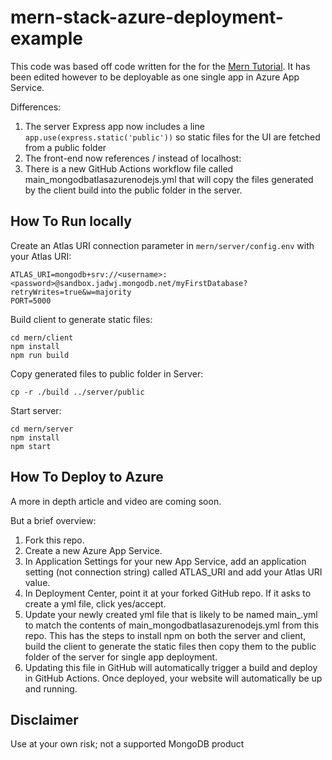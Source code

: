 # mern-stack-azure-deployment-example
This code was based off code written for the for the [Mern Tutorial](https://www.mongodb.com/languages/mern-stack-tutorial). It has been edited however to be deployable as one single app in Azure App Service.

Differences:
1. The server Express app now includes a line `app.use(express.static('public'))` so static files for the UI are fetched from a public folder
2. The front-end now references / instead of localhost:<port>
3. There is a new GitHub Actions workflow file called main_mongodbatlasazurenodejs.yml that will copy the files generated by the client build into the public folder in the server. 

## How To Run locally
Create an Atlas URI connection parameter in `mern/server/config.env` with your Atlas URI:
```
ATLAS_URI=mongodb+srv://<username>:<password>@sandbox.jadwj.mongodb.net/myFirstDatabase?retryWrites=true&w=majority
PORT=5000
```

Build client to generate static files:
```
cd mern/client
npm install
npm run build
```

Copy generated files to public folder in Server: 
```
cp -r ./build ../server/public
```

Start server:
```
cd mern/server
npm install
npm start
```

## How To Deploy to Azure
A more in depth article and video are coming soon.

But a brief overview:
1. Fork this repo.
2. Create a new Azure App Service.
3. In Application Settings for your new App Service, add an application setting (not connection string) called ATLAS_URI and add your Atlas URI value.
4. In Deployment Center, point it at your forked GitHub repo. If it asks to create a yml file, click yes/accept.
5. Update your newly created yml file that is likely to be named main_<nameofyourazureappservice>.yml to match the contents of main_mongodbatlasazurenodejs.yml from this repo. This has the steps to install npm on both the server and client, build the client to generate the static files then copy them to the public folder of the server for single app deployment.
6. Updating this file in GitHub will automatically trigger a build and deploy in GitHub Actions. Once deployed, your website will automatically be up and running.

## Disclaimer

Use at your own risk; not a supported MongoDB product
